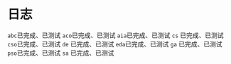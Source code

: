 # 日志

`abc`已完成、已测试
`aco`已完成、已测试
`aia`已完成、已测试
`cs` 已完成、已测试
`cso`已完成、已测试
`de` 已完成、已测试
`eda`已完成、已测试
`ga` 已完成、已测试
`pso`已完成、已测试
`sa` 已完成、已测试
